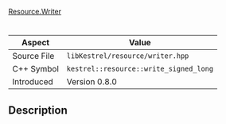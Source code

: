 [Resource.Writer](index.md)
# 
| Aspect | Value |
| --- | --- |
| Source File | `libKestrel/resource/writer.hpp` |
| C++ Symbol | `kestrel::resource::write_signed_long` |
| Introduced | Version 0.8.0 |
## Description
